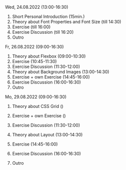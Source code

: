 

Wed, 24.08.2022 (13:00-16:30)
1. Short Personal Introduction                  (15min.)
2. Theory about Font Properties and Font Size   (till 14:30)
3. Exercise                                     (till 16:00)
4. Exercise Discussion                          (till 16:20)
5. Outro


Fr, 26.08.2022 (09:00-16:30)
1. Theory about Flexbox                 (09:00-10:30)
2. Exercise                             (10:45-11:30)
3. Exercise Discussion                  (11:30-12:00)
1. Theory about Background Images       (13:00-14:30)
3. Exercise + own Exercise              (14:45-16:00)
4. Exercise Discussion                  (16:00-16:30)
8. Outro


Mo, 29.08.2022 (09:00-16:30)
1. Theory about CSS Grid                ()
2. Exercise + own Exercise              ()
3. Exercise Discussion                  (11:30-12:00)

4. Theory about Layout                  (13:00-14:30)
5. Exercise                             (14:45-16:00)
6. Exercise Discussion                  (16:00-16:30)
7. Outro